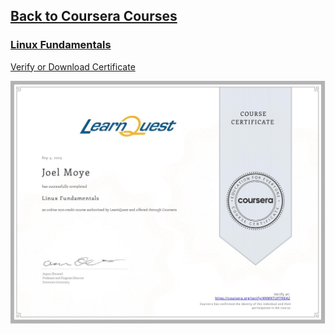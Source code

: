 ## [Back to Coursera Courses](/README.md)
### [Linux Fundamentals](https://www.coursera.org/learn/linux-fundamentals)
[Verify or Download Certificate](https://www.coursera.org/verify/4NMKTUFTNE42)

![](4NMKTUFTNE42.jpg)

